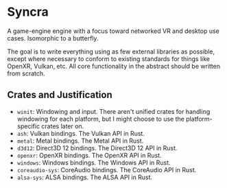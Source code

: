 # Syncra

A game-engine engine with a focus toward networked VR and desktop use cases. Isomorphic to a butterfly.

The goal is to write everything using as few external libraries as possible, except where necessary to conform to existing standards for things like OpenXR, Vulkan, etc. All core functionality in the abstract should be written from scratch.

## Crates and Justification

- `winit`: Windowing and input. There aren't unified crates for handling windowing for each platform, but I might choose to use the platform-specific crates later on.
- `ash`: Vulkan bindings. The Vulkan API in Rust.
- `metal`: Metal bindings. The Metal API in Rust.
- `d3d12`: Direct3D 12 bindings. The Direct3D 12 API in Rust.
- `openxr`: OpenXR bindings. The OpenXR API in Rust.
- `windows`: Windows bindings. The Windows API in Rust.
- `coreaudio-sys`: CoreAudio bindings. The CoreAudio API in Rust.
- `alsa-sys`: ALSA bindings. The ALSA API in Rust.
